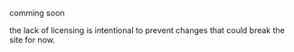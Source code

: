 comming soon

the lack of licensing is intentional to prevent changes that could break the site for now.
